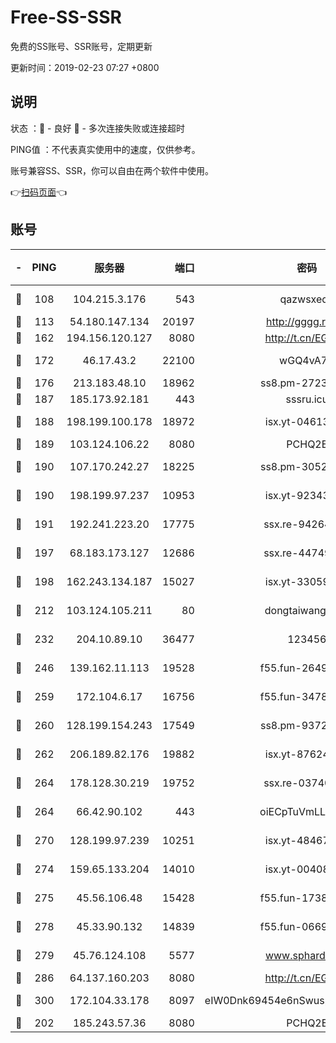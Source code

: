 # Free-SS-SSR

免费的SS账号、SSR账号，定期更新

更新时间：2019-02-23 07:27 +0800

## 说明

状态     ：🙂 - 良好 🙁 - 多次连接失败或连接超时

PING值   ：不代表真实使用中的速度，仅供参考。

账号兼容SS、SSR，你可以自由在两个软件中使用。

👉[扫码页面](https://liesauer.github.io/free-ss-ssr.github.io/)👈

## 账号

|-|PING|服务器|端口|密码|加密方式|区域|
|:----:|:----:|:-----:|-----:|:----:|:----:|:----:|
|🙂|108|104.215.3.176|543|qazwsxedc|aes-256-gcm|JP|
|🙂|113|54.180.147.134|20197|http://gggg.rocks|chacha20|KR|
|🙂|162|194.156.120.127|8080|http://t.cn/EGJIyrl|rc4-md5|RU|
|🙂|172|46.17.43.2|22100|wGQ4vA7D|aes-256-gcm|RU|
|🙂|176|213.183.48.10|18962|ss8.pm-27236881|rc4-md5|RU|
|🙂|187|185.173.92.181|443|sssru.icu|rc4-md5|RU|
|🙂|188|198.199.100.178|18972|isx.yt-04613633|aes-256-cfb|US|
|🙂|189|103.124.106.22|8080|PCHQ2E|rc4-md5|US|
|🙂|190|107.170.242.27|18225|ss8.pm-30525832|aes-256-cfb|US|
|🙂|190|198.199.97.237|10953|isx.yt-92343390|aes-256-cfb|US|
|🙂|191|192.241.223.20|17775|ssx.re-94264903|aes-256-cfb|US|
|🙂|197|68.183.173.127|12686|ssx.re-44749299|aes-256-cfb|US|
|🙂|198|162.243.134.187|15027|isx.yt-33059042|aes-256-cfb|US|
|🙂|212|103.124.105.211|80|dongtaiwang.com|aes-256-cfb|US|
|🙂|232|204.10.89.10|36477|123456|aes-256-cfb|US|
|🙂|246|139.162.11.113|19528|f55.fun-26491183|aes-256-cfb|SG|
|🙂|259|172.104.6.17|16756|f55.fun-34782964|aes-256-cfb|US|
|🙂|260|128.199.154.243|17549|ss8.pm-93722543|aes-256-cfb|SG|
|🙂|262|206.189.82.176|19882|isx.yt-87624170|aes-256-cfb|SG|
|🙂|264|178.128.30.219|19752|ssx.re-03740090|aes-256-cfb|SG|
|🙂|264|66.42.90.102|443|oiECpTuVmLLxk4Ts|aes-256-cfb|US|
|🙂|270|128.199.97.239|10251|isx.yt-48467952|aes-256-cfb|SG|
|🙂|274|159.65.133.204|14010|isx.yt-00408071|aes-256-cfb|SG|
|🙂|275|45.56.106.48|15428|f55.fun-17381628|aes-256-cfb|US|
|🙂|278|45.33.90.132|14839|f55.fun-06699506|aes-256-cfb|US|
|🙂|279|45.76.124.108|5577|www.sphard.com|aes-256-cfb|AU|
|🙂|286|64.137.160.203|8080|http://t.cn/EGJIyrl|rc4-md5|CA|
|🙂|300|172.104.33.178|8097|eIW0Dnk69454e6nSwuspv9DmS201tQ0D|aes-256-cfb|SG|
|🙂|202|185.243.57.36|8080|PCHQ2E|rc4-md5|US|
